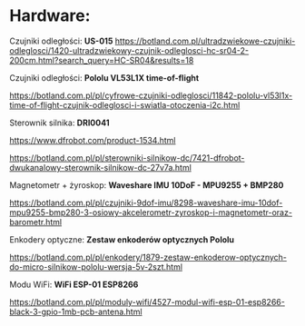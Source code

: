 Hardware:
======


Czujniki odległości: **US-015**
https://botland.com.pl/ultradzwiekowe-czujniki-odleglosci/1420-ultradzwiekowy-czujnik-odleglosci-hc-sr04-2-200cm.html?search_query=HC-SR04&results=18


Czujniki odległości: **Pololu VL53L1X time-of-flight**

https://botland.com.pl/pl/cyfrowe-czujniki-odleglosci/11842-pololu-vl53l1x-time-of-flight-czujnik-odleglosci-i-swiatla-otoczenia-i2c.html


Sterownik silnika: **DRI0041**

https://www.dfrobot.com/product-1534.html

https://botland.com.pl/pl/sterowniki-silnikow-dc/7421-dfrobot-dwukanalowy-sterownik-silnikow-dc-27v7a.html


Magnetometr + żyroskop: **Waveshare IMU 10DoF - MPU9255 + BMP280**

https://botland.com.pl/pl/czujniki-9dof-imu/8298-waveshare-imu-10dof-mpu9255-bmp280-3-osiowy-akcelerometr-zyroskop-i-magnetometr-oraz-barometr.html


Enkodery optyczne: **Zestaw enkoderów optycznych Pololu**

https://botland.com.pl/pl/enkodery/1879-zestaw-enkoderow-optycznych-do-micro-silnikow-pololu-wersja-5v-2szt.html


Modu WiFi: **WiFi ESP-01 ESP8266**

https://botland.com.pl/pl/moduly-wifi/4527-modul-wifi-esp-01-esp8266-black-3-gpio-1mb-pcb-antena.html


